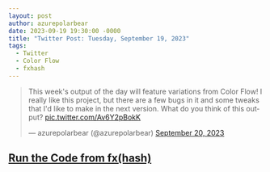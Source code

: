 ```yaml
---
layout: post
author: azurepolarbear
date: 2023-09-19 19:30:00 -0000
title: "Twitter Post: Tuesday, September 19, 2023"
tags: 
  - Twitter 
  - Color Flow 
  - fxhash 
---
```


<blockquote class="twitter-tweet"><p lang="en" dir="ltr">This week&#39;s output of the day will feature variations from Color Flow!  I really like this project, but there are a few bugs in it and some tweaks that I&#39;d like to make in the next version.  What do you think of this output? <a href="https://t.co/Av6Y2pBokK">pic.twitter.com/Av6Y2pBokK</a></p>&mdash; azurepolarbear (@azurepolarbear) <a href="https://twitter.com/azurepolarbear/status/1704291886020571150?ref_src=twsrc%5Etfw">September 20, 2023</a></blockquote> <script async src="https://platform.twitter.com/widgets.js" charset="utf-8"></script>

## <a href="https://gateway.fxhash2.xyz/ipfs/QmPedWAC1hY8RHXhwzzdkKrj9vBh4fxVW3aVLX6t1V9oDg/?fxhash=oof9bg563K4YXg9ceATpwp4tE1jsZevLCxmCG2btR8E1zrQeeQG&fxiteration=68/" target="_blank" rel="noopener noreferrer">Run the Code from fx(hash)</a>
